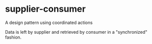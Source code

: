# supplier-consumer
A design pattern using coordinated actions

Data is left by supplier and retrieved by consumer in a "synchronized" fashion.
